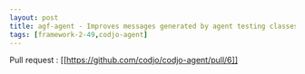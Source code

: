 ```yaml
---
layout: post
title: agf-agent - Improves messages generated by agent testing classes
tags: [framework-2-49,codjo-agent]
---
```

Pull request : [[https://github.com/codjo/codjo-agent/pull/6]]